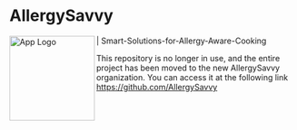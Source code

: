 # AllergySavvy
| Smart-Solutions-for-Allergy-Aware-Cooking
<img align="left" width="150" height="150" alt="App Logo" src="https://app.gemoo.com/share/image-annotation/656786869219397632?codeId=vJ1E1q310gQE1&origin=imageurlgenerator&card=656786867227103232"/>

This repository is no longer in use, and the entire project has been moved to the new AllergySavvy organization. You can access it at the following link https://github.com/AllergySavvy
